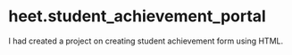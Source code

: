 # heet.student_achievement_portal
I had created a project on creating student achievement form using HTML.
